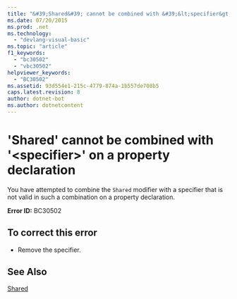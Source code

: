 ```yaml
---
title: "&#39;Shared&#39; cannot be combined with &#39;&lt;specifier&gt;&#39; on a property declaration"
ms.date: 07/20/2015
ms.prod: .net
ms.technology: 
  - "devlang-visual-basic"
ms.topic: "article"
f1_keywords: 
  - "bc30502"
  - "vbc30502"
helpviewer_keywords: 
  - "BC30502"
ms.assetid: 93d554e1-215c-4779-874a-1b557de708b5
caps.latest.revision: 8
author: dotnet-bot
ms.author: dotnetcontent
---
```

# &#39;Shared&#39; cannot be combined with &#39;&lt;specifier&gt;&#39; on a property declaration
You have attempted to combine the `Shared` modifier with a specifier that is not valid in such a combination on a property declaration.  
  
 **Error ID:** BC30502  
  
## To correct this error  
  
-   Remove the specifier.  
  
## See Also  
 [Shared](../../visual-basic/language-reference/modifiers/shared.md)
